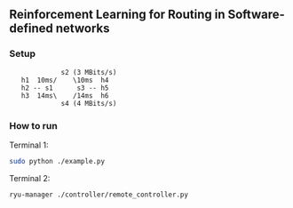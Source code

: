 ## Reinforcement Learning for Routing in Software-defined networks ##
### Setup ###

```text
             s2 (3 MBits/s)
   h1  10ms/    \10ms  h4
   h2 -- s1      s3 -- h5
   h3  14ms\    /14ms  h6
             s4 (4 MBits/s)
```

### How to run ###

Terminal 1:
```bash
sudo python ./example.py
``` 

Terminal 2:
```bash
ryu-manager ./controller/remote_controller.py
``` 

### ###
